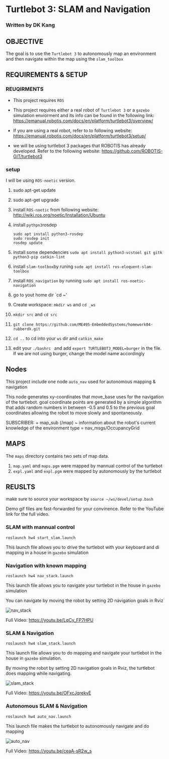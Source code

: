 # Turtlebot 3: SLAM and Navigation
### Written by DK Kang

## OBJECTIVE
The goal is to use the `Turtlebot 3` to autonomously map an environment and then navigate within the map using the `slam_toolbox`

## REQUIREMENTS & SETUP

### REUQIRMENTS

- This project requires `ROS`

- This project requires either a real robot of `Turtlebot 3` or a `gazebo` simulation enviorment and   its info can be found in the following link:
https://emanual.robotis.com/docs/en/platform/turtlebot3/overview/

- If you are using a real robot, refer to to following website: 
https://emanual.robotis.com/docs/en/platform/turtlebot3/setup/


-  we will be using turtlebot 3 packages that ROBOTIS has already developed. Refer to the following website:
https://github.com/ROBOTIS-GIT/turtlebot3



### setup

I will be using `ROS-noetic` version.

1. sudo apt-get update
2. sudo apt-get upgrade
3. install `ROS-noetic` from following website: http://wiki.ros.org/noetic/Installation/Ubuntu
4. install `pythpn3`rosdep
	```
	sudo apt install python3-rosdep
	sudo rosdep init
	rosdep update
	```

5. install some dependencies `sudo apt install python3-vcstool git gitk python3-pip catkin-lint`
6. install `slam-toolbox`by runing `sudo apt install ros-eloquent-slam-toolbox`
7. install `ROS_navigation` by running `sudo apt install ros-noetic-navigation`
6. go to yout home dir `cd ~'
7. Create workspace: `mkdir ws` and `cd _ws`
8. `mkdir src` and `cd src`
9. `git clone https://github.com/ME495-EmbeddedSystems/homework04-rubberdk.git`
10. `cd ..` to cd into your `ws` dir and `catkin_make`
11. edit your `./bashrc ` and add `export TURTLEBOT3_MODEL=burger` in the file. If we are not using burger, change the model name accordingly



## Nodes

This project include one node `auto_nav` used for autonomous mapping & navigation
  
This node generates xy-coordinates that move_base uses for the navigation of the turtlebot. goal coordinate points are generated by a simple algorithm that adds random numbers in between -0.5 and 0.5 to the previous goal coordinates allowing the robot to move slowly and spontaneously.

     
SUBSCRIBER:
     + map_sub (/map) ~ information about the robot's current knowledge of the environment
       type = nav_msgs/OccupancyGrid


## MAPS

The `maps` directory contains two sets of map data.
1) `map.yaml` and `maps.pgm` were mapped by mannual control of the turtlebot
2) `expl.yaml` and `expl.pgm` were mapped by autonomously by the turtlebot


## REUSLTS

make sure to source your workspace by `source ~/ws/devel/setup.bash`

Demo gif files are fast-forwarded for your convinence. Refer to the YouTube link for the full video.

### SLAM with mannual control

`roslaunch hw4 start_slam.launch`

This launch file allows you to drive the turtlebot with your keyboard and di mapping in a house in `gazebo` simulation

### Navigation with known mapping

`roslaunch hw4 nav_stack.launch`

This launch file allows you to navigate your turtlebot in the house in `gazebo` simulation

You can navigate by moving the robot by setting 2D navigation goals in Rviz


![nav_stack](https://media.giphy.com/media/lpNVGeCa73QhOi9MxV/giphy.gif)


Full Video: https://youtu.be/LqCy_FP7HPU


### SLAM & Navigation 

`roslaunch hw4 slam_stack.launch`

This launch file allows you to do mapping and navigate your turtlebot in the house in `gazebo` simulation.

By moving the robot by setting 2D navigation goals in Rviz, the turtlebot does mapping while navigating.

![slam_stack](https://media.giphy.com/media/KIoptgov1MiLS1YMbx/giphy.gif)

Full Video: https://youtu.be/OFxcJqrekvE


### Autonomous SLAM & Navigation

`roslaunch hw4 auto_nav.launch`

This launch file makes the turtlebot to autonomously navigate and do mapping

![auto_nav](https://media.giphy.com/media/dY2xHECCo95c5DPjfl/giphy.gif)

Full Video: https://youtu.be/ceaA-sR2w_s



